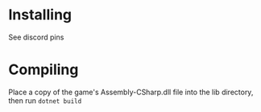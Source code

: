 # Installing
See discord pins

# Compiling
Place a copy of the game's Assembly-CSharp.dll file into the lib directory, then run `dotnet build`
